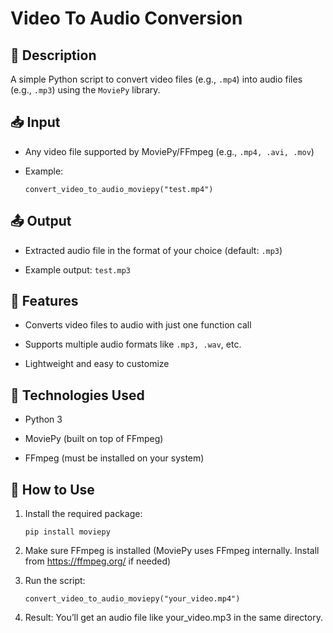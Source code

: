# Video To Audio Conversion
## 📝 Description
A simple Python script to convert video files (e.g., `.mp4`) into audio files (e.g., `.mp3`) using the `MoviePy` library.

## 📥 Input
- Any video file supported by MoviePy/FFmpeg (e.g., `.mp4, .avi, .mov`)

- Example:

      convert_video_to_audio_moviepy("test.mp4")
  
## 📤 Output
- Extracted audio file in the format of your choice (default: `.mp3`)

- Example output: `test.mp3`

## 🚀 Features
- Converts video files to audio with just one function call

- Supports multiple audio formats like `.mp3, .wav`, etc.

- Lightweight and easy to customize

## 🧠 Technologies Used
- Python 3

- MoviePy (built on top of FFmpeg)

- FFmpeg (must be installed on your system)

## 🔧 How to Use
1. Install the required package:

       pip install moviepy

2. Make sure FFmpeg is installed
(MoviePy uses FFmpeg internally. Install from https://ffmpeg.org/ if needed)

3. Run the script:

       convert_video_to_audio_moviepy("your_video.mp4")
4. Result: You’ll get an audio file like your_video.mp3 in the same directory.
